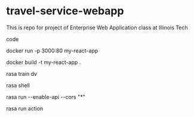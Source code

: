 # travel-service-webapp
This is repo for project of Enterprise Web Application class at Illinois Tech

code

 docker run -p 3000:80 my-react-app

 
 docker build -t my-react-app .

 
 rasa train
dv
 
 rasa shell

 
 rasa run --enable-api --cors "*"

 
 rasa run action
